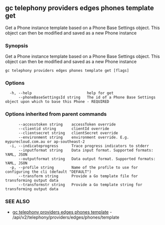 ## gc telephony providers edges phones template get

Get a Phone instance template based on a Phone Base Settings object. This object can then be modified and saved as a new Phone instance

### Synopsis

Get a Phone instance template based on a Phone Base Settings object. This object can then be modified and saved as a new Phone instance

```
gc telephony providers edges phones template get [flags]
```

### Options

```
  -h, --help                         help for get
      --phoneBaseSettingsId string   The id of a Phone Base Settings object upon which to base this Phone - REQUIRED
```

### Options inherited from parent commands

```
      --accesstoken string    accessToken override
      --clientid string       clientId override
      --clientsecret string   clientSecret override
      --environment string    environment override. E.g. mypurecloud.com.au or ap-southeast-2
  -i, --indicateprogress      Trace progress indicators to stderr
      --inputformat string    Data input format. Supported formats: YAML, JSON
      --outputformat string   Data output format. Supported formats: YAML, JSON
  -p, --profile string        Name of the profile to use for configuring the cli (default "DEFAULT")
      --transform string      Provide a Go template file for transforming output data
      --transformstr string   Provide a Go template string for transforming output data
```

### SEE ALSO

* [gc telephony providers edges phones template](gc_telephony_providers_edges_phones_template.html)	 - /api/v2/telephony/providers/edges/phones/template


